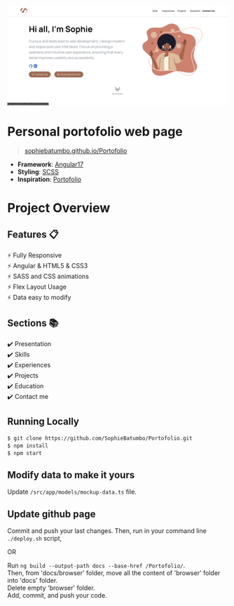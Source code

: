 ![A preview](https://github.com/SophieBatumbo/Portofolio/blob/main/src/assets/layout/preview.webp)

# Personal portofolio web page
> [sophiebatumbo.github.io/Portofolio](https://sophiebatumbo.github.io/Portofolio/)

- **Framework**: [Angular17](https://angular.io/)
- **Styling**: [SCSS](https://sass-lang.com/)
- **Inspiration**: [Portofolio](https://developerfolio.js.org/)

# Project Overview

## Features 📋
⚡️ Fully Responsive \
⚡️ Angular & HTML5 & CSS3 \
⚡️ SASS and CSS animations \
⚡️ Flex Layout Usage \
⚡️ Data easy to modify

## Sections 📚
✔️ Presentation\
✔️ Skills \
✔️ Experiences \
✔️ Projects \
✔️ Education \
✔️ Contact me

## Running Locally

```bash
$ git clone https://github.com/SophieBatumbo/Portofolio.git
$ npm install
$ npm start
```

## Modify data to make it yours
Update `/src/app/models/mockup-data.ts` file.

## Update github page
Commit and push your last changes. Then, run in your command line `./deploy.sh` script,

OR

Run `ng build --output-path docs --base-href /Portofolio/`. \
Then, from 'docs/browser' folder, move all the content of 'browser' folder into 'docs' folder. \
Delete empty 'browser' folder. \
Add, commit, and push your code.
